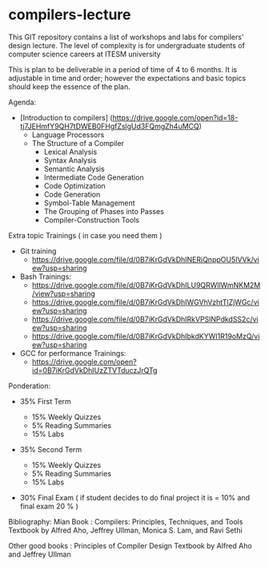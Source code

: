 # compilers-lecture

This GIT repository contains a list of workshops and labs for compilers' design lecture. The level of complexity is for undergraduate students of computer science careers at ITESM university  

This is plan to be deliverable in a period of time of 4 to 6 months. It is adjustable in time and order; however the expectations and basic topics should keep the essence of the plan.

Agenda: 

* [Introduction to compilers] (https://drive.google.com/open?id=18-tj7JEHmfY9QH7tDWEB0FHgfZslgUd3FQmgZh4uMCQ)
  * Language Processors
  * The Structure of a Compiler
    * Lexical Analysis
    * Syntax Analysis
    * Semantic Analysis
    * Intermediate Code Generation
    * Code Optimization
    * Code Generation
    * Symbol-Table Management
    * The Grouping of Phases into Passes
    * Compiler-Construction Tools

Extra topic Trainings ( in case you need them ) 
  * Git training
    * https://drive.google.com/file/d/0B7iKrGdVkDhINERiQnppOU5IVVk/view?usp=sharing
  * Bash Trainings: 
    * https://drive.google.com/file/d/0B7iKrGdVkDhILU9QRWllWmNKM2M/view?usp=sharing
    * https://drive.google.com/file/d/0B7iKrGdVkDhIWGVhVzhtTlZjWGc/view?usp=sharing
    * https://drive.google.com/file/d/0B7iKrGdVkDhIRkVPSlNPdkdSS2c/view?usp=sharing
    * https://drive.google.com/file/d/0B7iKrGdVkDhIbkdKYWI1R19oMzQ/view?usp=sharing
  * GCC for performance Trainings:
    * https://drive.google.com/open?id=0B7iKrGdVkDhIUzZTVTduczJrQTg

Ponderation: 

 * 35% First Term
   * 15% Weekly Quizzes
   * 5% Reading Summaries
   * 15% Labs

 * 35% Second Term
   * 15%  Weekly Quizzes
   * 5% Reading Summaries
   * 15% Labs

* 30% Final Exam ( if student decides to do final project it is = 10% and final exam 20 % ) 

Bibliography: 
Mian Book : Compilers: Principles, Techniques, and Tools 
Textbook by Alfred Aho, Jeffrey Ullman, Monica S. Lam, and Ravi Sethi

Other good books : 
Principles of Compiler Design Textbook by Alfred Aho and Jeffrey Ullman
